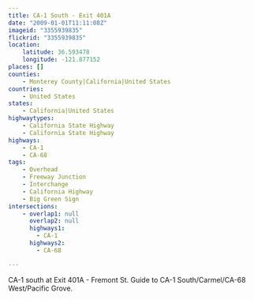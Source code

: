 ```yaml
---
title: CA-1 South - Exit 401A
date: "2009-01-01T11:11:08Z"
imageid: "3355939835"
flickrid: "3355939835"
location:
    latitude: 36.593478
    longitude: -121.877152
places: []
counties:
    - Monterey County|California|United States
countries:
    - United States
states:
    - California|United States
highwaytypes:
    - California State Highway
    - California State Highway
highways:
    - CA-1
    - CA-68
tags:
    - Overhead
    - Freeway Junction
    - Interchange
    - California Highway
    - Big Green Sign
intersections:
    - overlap1: null
      overlap2: null
      highways1:
        - CA-1
      highways2:
        - CA-68

---
```

CA-1 south at Exit 401A - Fremont St. Guide to CA-1 South/Carmel/CA-68 West/Pacific Grove.